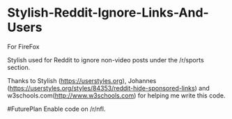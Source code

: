 # Stylish-Reddit-Ignore-Links-And-Users

For FireFox

Stylish used for Reddit to ignore non-video posts under the /r/sports section.

Thanks to Stylish (https://userstyles.org), Johannes (https://userstyles.org/styles/84353/reddit-hide-sponsored-links) and w3schools.com(http://www.w3schools.com) for helping me write this code.

#FuturePlan
Enable code on /r/nfl.
